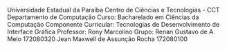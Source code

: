 Universidade Estadual da Paraíba
Centro de Ciências e Tecnologias - CCT
Departamento de Computação
Curso: Bacharelado em Ciências da Computação
Componente Curricular: Tecnologias de Desenvolvimento de Interface Gráfica
Professor: Rony Marcolino
Grupo: Renan Gustavo de A. Melo           172080320
       Jean Maxwell de Assunção Rocha     172080100
